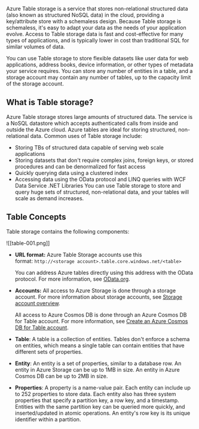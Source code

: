Azure Table storage is a service that stores non-relational structured data (also known as structured NoSQL data) in the cloud, providing a key/attribute store with a schemaless design. Because Table storage is schemaless, it's easy to adapt your data as the needs of your application evolve. Access to Table storage data is fast and cost-effective for many types of applications, and is typically lower in cost than traditional SQL for similar volumes of data.

You can use Table storage to store flexible datasets like user data for web applications, address books, device information, or other types of metadata your service requires. You can store any number of entities in a table, and a storage account may contain any number of tables, up to the capacity limit of the storage account.

## What is Table storage? 

Azure Table storage stores large amounts of structured data. The service is a NoSQL datastore which accepts authenticated calls from inside and outside the Azure cloud. Azure tables are ideal for storing structured, non-relational data. Common uses of Table storage include:

- Storing TBs of structured data capable of serving web scale applications
- Storing datasets that don't require complex joins, foreign keys, or stored procedures and can be denormalized for fast access
- Quickly querying data using a clustered index
- Accessing data using the OData protocol and LINQ queries with WCF Data Service .NET Libraries
You can use Table storage to store and query huge sets of structured, non-relational data, and your tables will scale as demand increases.


## Table Concepts

Table storage contains the following components:

![[table-001.png]]

- **URL format:** Azure Table Storage accounts use this format: `http://<storage account>.table.core.windows.net/<table>`
    
    You can address Azure tables directly using this address with the OData protocol. For more information, see [OData.org](https://www.odata.org/).
    
- **Accounts:** All access to Azure Storage is done through a storage account. For more information about storage accounts, see [Storage account overview](https://learn.microsoft.com/en-us/azure/storage/common/storage-account-overview).
    
    All access to Azure Cosmos DB is done through an Azure Cosmos DB for Table account. For more information, see [Create an Azure Cosmos DB for Table account](https://learn.microsoft.com/en-us/azure/cosmos-db/create-table-dotnet#create-a-database-account).
    
- **Table**: A table is a collection of entities. Tables don't enforce a schema on entities, which means a single table can contain entities that have different sets of properties.
    
- **Entity**: An entity is a set of properties, similar to a database row. An entity in Azure Storage can be up to 1MB in size. An entity in Azure Cosmos DB can be up to 2MB in size.
    
- **Properties**: A property is a name-value pair. Each entity can include up to 252 properties to store data. Each entity also has three system properties that specify a partition key, a row key, and a timestamp. Entities with the same partition key can be queried more quickly, and inserted/updated in atomic operations. An entity's row key is its unique identifier within a partition.

